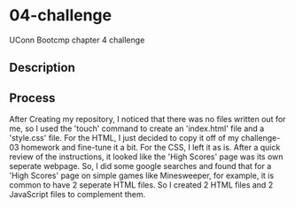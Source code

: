 # 04-challenge
UConn Bootcmp chapter 4 challenge

## Description

## Process
After Creating my repository, I noticed that there was no files written out for me, so I used the 'touch' command to create an 'index.html' file and a 'style.css' file.  For the HTML, I just decided to copy it off of my challenge-03 homework and fine-tune it a bit.  For the CSS, I left it as is.  After a quick review of the instructions, it looked like the 'High Scores' page was its own seperate webpage.  So, I did some google searches and found that for a 'High Scores' page on simple games like Minesweeper, for example, it is common to have 2 seperate HTML files.  So I created 2 HTML files and 2 JavaScript files to complement them.

